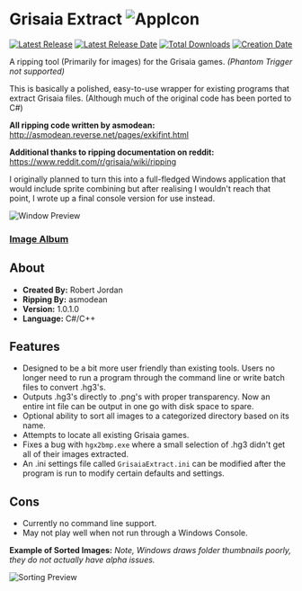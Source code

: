 # Grisaia Extract ![AppIcon](https://i.imgur.com/fDnJLIe.png)

[![Latest Release](https://img.shields.io/github/release/trigger-death/GrisaiaExtractor.svg?style=flat&label=version)](https://github.com/trigger-death/GrisaiaExtractor/releases/latest)
[![Latest Release Date](https://img.shields.io/github/release-date-pre/trigger-death/GrisaiaExtractor.svg?style=flat&label=released)](https://github.com/trigger-death/GrisaiaExtractor/releases/latest)
[![Total Downloads](https://img.shields.io/github/downloads/trigger-death/GrisaiaExtractor/total.svg?style=flat)](https://github.com/trigger-death/GrisaiaExtractor/releases)
[![Creation Date](https://img.shields.io/badge/created-june%202018-A642FF.svg?style=flat)](https://github.com/trigger-death/GrisaiaExtractor/commit/2ae789f18d7387024f2b92b85cc6a21709796ed7)

A ripping tool (Primarily for images) for the Grisaia games. *(Phantom Trigger not supported)*

This is basically a polished, easy-to-use wrapper for existing programs that extract Grisaia files. (Although much of the original code has been ported to C#)

**All ripping code written by asmodean:** http://asmodean.reverse.net/pages/exkifint.html

**Additional thanks to ripping documentation on reddit:** https://www.reddit.com/r/grisaia/wiki/ripping

I originally planned to turn this into a full-fledged Windows application that would include sprite combining but after realising I wouldn't reach that point, I wrote up a final console version for use instead.

![Window Preview](https://i.imgur.com/adjsvrN.png)

### [Image Album](https://imgur.com/a/7xouR3f)

## About

* **Created By:** Robert Jordan
* **Ripping By:** asmodean
* **Version:** 1.0.1.0
* **Language:** C#/C++

## Features

* Designed to be a bit more user friendly than existing tools. Users no longer need to run a program through the command line or write batch files to convert .hg3's.
* Outputs .hg3's directly to .png's with proper transparency. Now an entire int file can be output in one go with disk space to spare.
* Optional ability to sort all images to a categorized directory based on its name.
* Attempts to locate all existing Grisaia games.
* Fixes a bug with `hgx2bmp.exe` where a small selection of .hg3 didn't get all of their images extracted.
* An .ini settings file called `GrisaiaExtract.ini` can be modified after the program is run to modify certain defaults and settings.

## Cons

* Currently no command line support.
* May not play well when not run through a Windows Console.

**Example of Sorted Images:** *Note, Windows draws folder thumbnails poorly, they do not actually have alpha issues.*

![Sorting Preview](https://i.imgur.com/cm07Hzd.png)
